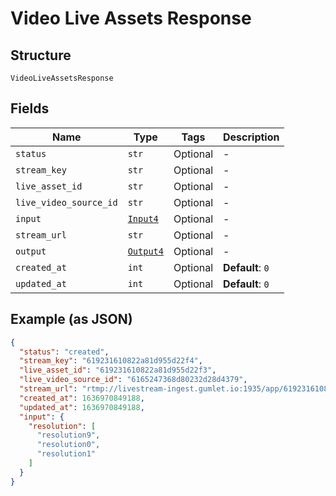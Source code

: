 
# Video Live Assets Response

## Structure

`VideoLiveAssetsResponse`

## Fields

| Name | Type | Tags | Description |
|  --- | --- | --- | --- |
| `status` | `str` | Optional | - |
| `stream_key` | `str` | Optional | - |
| `live_asset_id` | `str` | Optional | - |
| `live_video_source_id` | `str` | Optional | - |
| `input` | [`Input4`](../../doc/models/input-4.md) | Optional | - |
| `stream_url` | `str` | Optional | - |
| `output` | [`Output4`](../../doc/models/output-4.md) | Optional | - |
| `created_at` | `int` | Optional | **Default**: `0` |
| `updated_at` | `int` | Optional | **Default**: `0` |

## Example (as JSON)

```json
{
  "status": "created",
  "stream_key": "619231610822a81d955d22f4",
  "live_asset_id": "619231610822a81d955d22f3",
  "live_video_source_id": "6165247368d80232d28d4379",
  "stream_url": "rtmp://livestream-ingest.gumlet.io:1935/app/619231610822a81d955d22f4",
  "created_at": 1636970849188,
  "updated_at": 1636970849188,
  "input": {
    "resolution": [
      "resolution9",
      "resolution0",
      "resolution1"
    ]
  }
}
```

